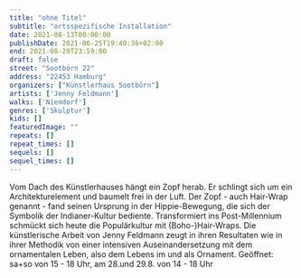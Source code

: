 ```yaml
---
title: "ohne Titel"
subtitle: "ortsspezifische Installation"
date: 2021-08-13T00:00:00
publishDate: 2021-06-25T19:40:36+02:00
end: 2021-08-29T23:59:00
draft: false
street: "Sootbörn 22"
address: "22453 Hamburg"
organizers: ["Künstlerhaus Sootbörn"]
artists: ['Jenny Feldmann']
walks: ['Niendorf']
genres: ['Skulptur']
kids: []
featuredImage: ""
repeats: []
repeat_times: []
sequels: []
sequel_times: []
---
```


Vom Dach des Künstlerhauses hängt ein Zopf herab. Er schlingt sich um ein Architekturelement und baumelt frei in der Luft. Der Zopf - auch Hair-Wrap genannt - fand seinen Ursprung in der Hippie-Bewegung, die sich der Symbolik der Indianer-Kultur bediente. Transformiert ins Post-Millennium schmückt sich heute die Populärkultur mit (Boho-)Hair-Wraps. Die künstlerische Arbeit von Jenny Feldmann zeugt in ihren Resultaten wie in ihrer Methodik von einer intensiven Auseinandersetzung mit dem ornamentalen Leben, also dem Lebens im und als Ornament. Geöffnet: sa+so von 15 - 18 Uhr, am 28.und 29.8. von 14 - 18 Uhr